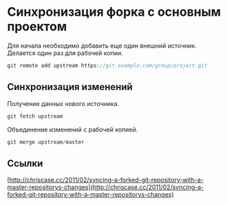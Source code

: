 # Синхронизация форка с основным проектом

Для начала необходимо добавить еще один внешний источник. Делается один раз для рабочей копии.

```csharp
git remote add upstream https://git.example.com/group/project.git
```

## Синхронизация изменений

Получение данных нового источника.

```csharp
git fetch upstream
```

Объединение изменений с рабочей копией.

```csharp
git merge upstream/master
```

## Ссылки

[http://chriscase.cc/2011/02/syncing-a-forked-git-repository-with-a-master-repositorys-changes](http://chriscase.cc/2011/02/syncing-a-forked-git-repository-with-a-master-repositorys-changes)

